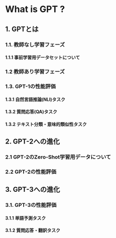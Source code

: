 # What is GPT ?  
## 1. GPTとは
### 1.1. 教師なし学習フェーズ
#### 1.1.1 事前学習用データセットについて
### 1.2 教師あり学習フェーズ
### 1.3. GPT-1の性能評価
#### 1.3.1 自然言語推論(NLI)タスク
#### 1.3.2 質問応答(QA)タスク
#### 1.3.2 テキスト分類・意味的類似性タスク
## 2. GPT-2への進化
### 2.1 GPT-2のZero-Shot学習用データについて
### 2.2 GPT-2の性能評価
## 3. GPT-3への進化
### 3.1. GPT-3の性能評価
#### 3.1.1 単語予測タスク
#### 3.1.2 質問応答・翻訳タスク
